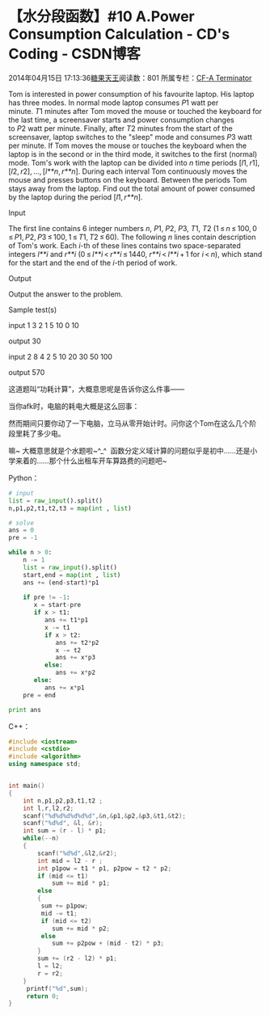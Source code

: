 # 【水分段函数】#10 A.Power Consumption Calculation - CD's Coding - CSDN博客





2014年04月15日 17:13:36[糖果天王](https://me.csdn.net/okcd00)阅读数：801
所属专栏：[CF-A Terminator](https://blog.csdn.net/column/details/cf-amaster.html)


















Tom is interested in power consumption of his favourite laptop. His laptop has three modes. In normal mode laptop consumes *P*1 watt
 per minute. *T*1 minutes
 after Tom moved the mouse or touched the keyboard for the last time, a screensaver starts and power consumption changes to *P*2 watt
 per minute. Finally, after *T*2 minutes
 from the start of the screensaver, laptop switches to the "sleep" mode and consumes *P*3 watt
 per minute. If Tom moves the mouse or touches the keyboard when the laptop is in the second or in the third mode, it switches to the first (normal) mode. Tom's work with the laptop can be divided into *n* time
 periods [*l*1, *r*1], [*l*2, *r*2], ..., [*l**n*, *r**n*].
 During each interval Tom continuously moves the mouse and presses buttons on the keyboard. Between the periods Tom stays away from the laptop. Find out the total amount of power consumed by the laptop during the period [*l*1, *r**n*].




Input


The first line contains 6 integer numbers *n*, *P*1, *P*2, *P*3, *T*1, *T*2 (1 ≤ *n* ≤ 100, 0 ≤ *P*1, *P*2, *P*3 ≤ 100, 1 ≤ *T*1, *T*2 ≤ 60).
 The following *n* lines contain description of Tom's work. Each *i*-th
 of these lines contains two space-separated integers *l**i* and *r**i* (0 ≤ *l**i* < *r**i* ≤ 1440, *r**i* < *l**i* + 1 for *i* < *n*),
 which stand for the start and the end of the *i*-th period of work.




Output


Output the answer to the problem.




Sample test(s)




input
1 3 2 1 5 10
0 10




output
30



input
2 8 4 2 5 10
20 30
50 100




output
570














这道题叫“功耗计算”，大概意思呢是告诉你这么件事——

当你afk时，电脑的耗电大概是这么回事：




然而期间只要你动了一下电脑，立马从零开始计时。问你这个Tom在这么几个阶段里耗了多少电。

嘛~ 大概意思就是个水题啦~^_^  函数分定义域计算的问题似乎是初中……还是小学来着的……那个什么出租车开车算路费的问题吧~




Python：



```python
# input
list = raw_input().split()
n,p1,p2,t1,t2,t3 = map(int , list)

# solve
ans = 0
pre = -1

while n > 0:
    n -= 1
    list = raw_input().split()
    start,end = map(int , list)
    ans += (end-start)*p1
    
    if pre != -1:
       x = start-pre
       if x > t1:
          ans += t1*p1
          x -= t1
          if x > t2:
             ans += t2*p2
             x -= t2
             ans += x*p3
          else:
             ans += x*p2
       else:
          ans += x*p1 
    pre = end

print ans
```











C++：



```cpp
#include <iostream>
#include <cstdio>
#include <algorithm>
using namespace std;


int main()
{
    int n,p1,p2,p3,t1,t2 ;
    int l,r,l2,r2;
	scanf("%d%d%d%d%d%d",&n,&p1,&p2,&p3,&t1,&t2);
	scanf("%d%d", &l, &r);
	int sum = (r - l) * p1;
	while(--n)
	{
		scanf("%d%d",&l2,&r2);
        int mid = l2 - r ;
	    int p1pow = t1 * p1, p2pow = t2 * p2;
	    if (mid <= t1)
			sum += mid * p1;
	    else
	    {
		 sum += p1pow;
		 mid -= t1;
		 if (mid <= t2)
			sum += mid * p2;
		 else
			sum += p2pow + (mid - t2) * p3;
        }
	    sum += (r2 - l2) * p1;
	    l = l2;
	    r = r2;
	}
	 printf("%d",sum);	
	 return 0;
}
```











